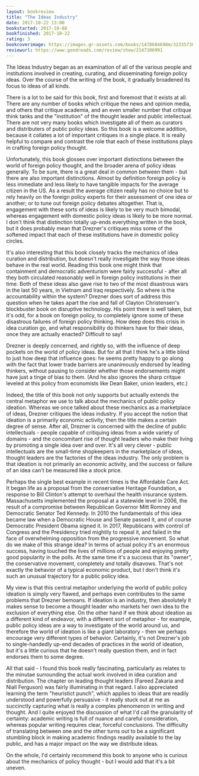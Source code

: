 ```yaml
---
layout: bookreview
title: "The Ideas Industry"
date: 2017-10-22 13:00
bookstarted: 2017-10-08
bookfinished: 2017-10-22
rating: 3
bookcoverimage: https://images.gr-assets.com/books/1478684698m/32335738.jpg
reviewurl: https://www.goodreads.com/review/show/2147106991
---
```


The Ideas Industry began as an examination of all of the various people and institutions involved in creating, curating, and disseminating foreign policy ideas. Over the course of the writing of the book, it gradually broadened its focus to ideas of all kinds.

There is a lot to be said for this book, first and foremost that it exists at all. There are any number of books which critique the news and opinion media, and others that critique academia, and an even smaller number that critique think tanks and the "institution" of the thought leader and public intellectual. There are not very many books which investigate all of them as curators and distributers of public policy ideas. So this book is a welcome addition, because it collates a lot of important critiques in a single place. It is really helpful to compare and contrast the role that each of these institutions plays in crafting foreign policy thought.

Unfortunately, this book glosses over important distinctions between the world of foreign policy thought, and the broader arena of policy ideas generally. To be sure, there is a great deal in common between them - but there are also important distinctions. Almost by definition foreign policy is less immediate and less likely to have tangible impacts for the average citizen in the US. As a result the average citizen really has no choice but to rely heavily on the foreign policy experts for their assessment of one idea or another; or to tune out foreign policy debates altogether. That is, engagement with these sorts of ideas is likely to be very much bimodal, whereas engagement with domestic policy ideas is likely to be more normal. I don't think that distinction totally up-ends everything written in the book, but it does probably mean that Drezner's critiques miss some of the softened impact that each of these institutions have in domestic policy circles.

It's also interesting that this book closely tracks the mechanics of idea curation and distribution, but doesn't really investigate the way those ideas behave in the real world. Reading this book one might think that containment and democratic adventurism were fairly successful - after all they both circulated reasonably well in foreign policy institutions in their time. Both of these ideas also gave rise to two of the most disastrous wars in the last 50 years, in Vietnam and Iraq respectively. So where is the accountability within the system? Drezner does sort of address this question when he takes apart the rise and fall of Clayton Christensen's blockbuster book on disruptive technology. His point there is well taken, but it's odd, for a book on foreign policy, to completely ignore some of these disastrous failures of foreign policy thinking. How deep does this crisis in idea curation go, and what responsibility do thinkers have for their ideas, once they are actually enacted? Difficult to say!

Drezner is deeply concerned, and rightly so, with the influence of deep pockets on the world of policy ideas. But for all that I think he's a little blind to just how deep that influence goes: he seems pretty happy to go along with the fact that lower trade barriers are unanimously endorsed by leading thinkers, without pausing to consider whether those endorsements might have just a tinge of bias to them. (And he also ignores the sharp critque leveled at this policy from economists like Dean Baker, union leaders, etc.)

Indeed, the title of this book not only supports but actually extends the central metaphor we use to talk about the mechanics of public policy ideation. Whereas we once talked about these mechanics as a marketplace of ideas, Drezner critiques the ideas industry. If you accept the notion that ideation is a primarily economic activity, then the title makes a certain degree of sense. After all, Drezner is concerned with the decline of public intellectuals - people capable of critiquing ideas from a wide variety of domains - and the concomitant rise of thought leaders who make their living by promoting a single idea over and over. It's all very clever - public intellectuals are the small-time shopkeepers in the marketplace of ideas, thought leaders are the factories of the ideas industry. The only problem is that ideation is not primarily an economic activity, and the success or failure of an idea can't be measured like a stock price. 

Perhaps the single best example in recent times is the Affordable Care Act. It began life as a proposal from the conservative Heritage Foundation, a response to Bill Clinton's attempt to overhaul the health insurance system. Massachusetts implemented the proposal at a statewide level in 2006, the result of a compromise between Republican Governor Mitt Romney and Democratic Senator Ted Kennedy. In 2010 the fundamentals of this idea became law when a Democratic House and Senate passed it, and of course Democratic President Obama signed it. In 2017, Republicans with control of Congress and the Presidency tried mightily to repeal it, and failed in the face of overwhelming opposition from the progressive movement. So what do we make of this strange idea? In terms of actual policy it's an enormous success, having touched the lives of millions of people and enjoying pretty good popularity in the polls. At the same time it's a success that its "owner", the conservative movement, completely and totally disavows. That's not exactly the behavior of a typical economic product, but I don't think it's such an unusual trajectory for a public policy idea.

My view is that this central metaphor underlying the world of public policy ideation is simply very flawed, and perhaps even contributes to the same problems that Drezner bemoans. If ideation is an industry, then absolutely it makes sense to become a thought leader who markets her own idea to the exclusion of everything else. On the other hand if we think about ideation as a different kind of endeavor, with a different sort of metaphor - for example, public policy ideas are a way to investigate of the world around us, and therefore the world of ideation is like a giant laboratory - then we perhaps encourage very different types of behavior. Certainly, it's not Drezner's job to single-handedly up-end decades of practices in the world of ideation, but it's a little curious that he doesn't really question them, and in fact endorses them to some degree.

All that said - I found this book really fascinating, particularly as relates to the minutae surrounding the actual work involved in idea curation and distribution. The chapter on leading thought leaders (Fareed Zakaria and Niall Ferguson) was fairly illuminating in that regard. I also appreciated learning the term "heuristict punch", which applies to ideas that are readily understood and powerfully persuasive - it really stuck out at me as succinctly capturing what is really a complex phenomenon in writing and thought. And I quite enjoyed the discussion of what I'd call the granularity of certainty: academic writing is full of nuance and careful consideration, whereas popular writing requires clear, forceful conclusions. The difficulty of translating between one and the other turns out to be a significant stumbling block in making academic findings readily available to the lay public, and has a major impact on the way we distribute ideas.

On the whole, I'd certainly recommend this book to anyone who is curious about the mechanics of policy thought - but I would add that it's a bit uneven.
